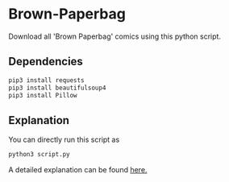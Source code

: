 # Brown-Paperbag
Download all 'Brown Paperbag' comics using this python script. 

## Dependencies
```bash
pip3 install requests
pip3 install beautifulsoup4
pip3 install Pillow
```
## Explanation
You can directly run this script as
```bash
python3 script.py
```
A detailed explanation can be found [here.](https://medium.com/@manakbisht/how-to-download-all-brown-paperbag-comics-using-python-5d8dbc6163b7?sk=4bfd923f76f3207256781946e993b28f)
